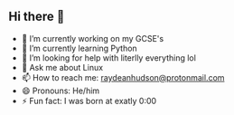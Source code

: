 ## Hi there 👋

- 🔭 I’m currently working on my GCSE's
- 🌱 I’m currently learning Python
- 🤔 I’m looking for help with literlly everything lol
- 💬 Ask me about Linux
- 📫 How to reach me: raydeanhudson@protonmail.com
- 😄 Pronouns: He/him
- ⚡ Fun fact: I was born at exatly 0:00

